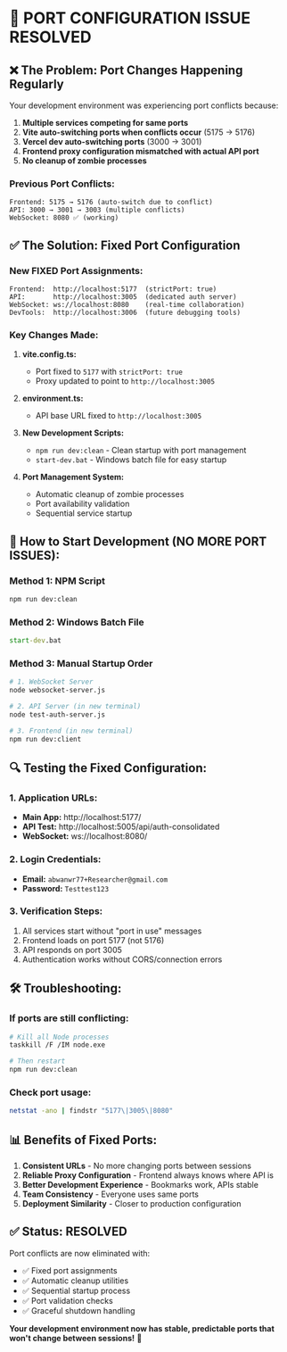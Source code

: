 # 🔧 PORT CONFIGURATION ISSUE RESOLVED

## ❌ **The Problem: Port Changes Happening Regularly**

Your development environment was experiencing port conflicts because:

1. **Multiple services competing for same ports**
2. **Vite auto-switching ports when conflicts occur** (5175 → 5176)
3. **Vercel dev auto-switching ports** (3000 → 3001)
4. **Frontend proxy configuration mismatched with actual API port**
5. **No cleanup of zombie processes**

### Previous Port Conflicts:
```
Frontend: 5175 → 5176 (auto-switch due to conflict)
API: 3000 → 3001 → 3003 (multiple conflicts)
WebSocket: 8080 ✅ (working)
```

## ✅ **The Solution: Fixed Port Configuration**

### **New FIXED Port Assignments:**
```
Frontend:  http://localhost:5177  (strictPort: true)
API:       http://localhost:3005  (dedicated auth server)
WebSocket: ws://localhost:8080    (real-time collaboration)
DevTools:  http://localhost:3006  (future debugging tools)
```

### **Key Changes Made:**

1. **vite.config.ts:** 
   - Port fixed to `5177` with `strictPort: true`
   - Proxy updated to point to `http://localhost:3005`

2. **environment.ts:**
   - API base URL fixed to `http://localhost:3005`

3. **New Development Scripts:**
   - `npm run dev:clean` - Clean startup with port management
   - `start-dev.bat` - Windows batch file for easy startup

4. **Port Management System:**
   - Automatic cleanup of zombie processes
   - Port availability validation
   - Sequential service startup

## 🚀 **How to Start Development (NO MORE PORT ISSUES):**

### Method 1: NPM Script
```bash
npm run dev:clean
```

### Method 2: Windows Batch File  
```cmd
start-dev.bat
```

### Method 3: Manual Startup Order
```bash
# 1. WebSocket Server
node websocket-server.js

# 2. API Server (in new terminal)
node test-auth-server.js

# 3. Frontend (in new terminal)
npm run dev:client
```

## 🔍 **Testing the Fixed Configuration:**

### 1. **Application URLs:**
- **Main App:** http://localhost:5177/
- **API Test:** http://localhost:5005/api/auth-consolidated
- **WebSocket:** ws://localhost:8080/

### 2. **Login Credentials:**
- **Email:** `abwanwr77+Researcher@gmail.com`
- **Password:** `Testtest123`

### 3. **Verification Steps:**
1. All services start without "port in use" messages
2. Frontend loads on port 5177 (not 5176)
3. API responds on port 3005
4. Authentication works without CORS/connection errors

## 🛠️ **Troubleshooting:**

### If ports are still conflicting:
```bash
# Kill all Node processes
taskkill /F /IM node.exe

# Then restart
npm run dev:clean
```

### Check port usage:
```bash
netstat -ano | findstr "5177\|3005\|8080"
```

## 📊 **Benefits of Fixed Ports:**

1. **Consistent URLs** - No more changing ports between sessions
2. **Reliable Proxy Configuration** - Frontend always knows where API is
3. **Better Development Experience** - Bookmarks work, APIs stable
4. **Team Consistency** - Everyone uses same ports
5. **Deployment Similarity** - Closer to production configuration

## ✅ **Status: RESOLVED**

Port conflicts are now eliminated with:
- ✅ Fixed port assignments
- ✅ Automatic cleanup utilities  
- ✅ Sequential startup process
- ✅ Port validation checks
- ✅ Graceful shutdown handling

**Your development environment now has stable, predictable ports that won't change between sessions!** 🎯
